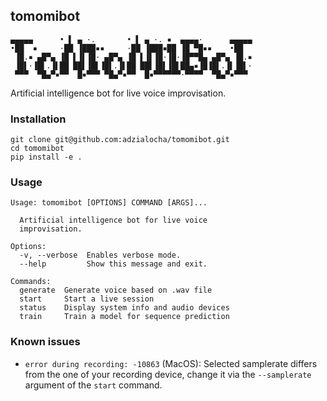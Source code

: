 tomomibot
---

```
▄▄▄▄▄      • ▌ ▄ ·.       • ▌ ▄ ·. ▪  ▄▄▄▄·      ▄▄▄▄▄
•██  ▪     ·██ ▐███▪▪     ·██ ▐███▪██ ▐█ ▀█▪▪    •██
 ▐█.▪ ▄█▀▄ ▐█ ▌▐▌▐█· ▄█▀▄ ▐█ ▌▐▌▐█·▐█·▐█▀▀█▄ ▄█▀▄ ▐█.▪
 ▐█▌·▐█▌.▐▌██ ██▌▐█▌▐█▌.▐▌██ ██▌▐█▌▐█▌██▄▪▐█▐█▌.▐▌▐█▌·
 ▀▀▀  ▀█▄▀▪▀▀  █▪▀▀▀ ▀█▄▀▪▀▀  █▪▀▀▀▀▀▀·▀▀▀▀  ▀█▄▀▪▀▀▀
```

Artificial intelligence bot for live voice improvisation.

### Installation

```
git clone git@github.com:adzialocha/tomomibot.git
cd tomomibot
pip install -e .
```

### Usage

```
Usage: tomomibot [OPTIONS] COMMAND [ARGS]...

  Artificial intelligence bot for live voice
  improvisation.

Options:
  -v, --verbose  Enables verbose mode.
  --help         Show this message and exit.

Commands:
  generate  Generate voice based on .wav file
  start     Start a live session
  status    Display system info and audio devices
  train     Train a model for sequence prediction
```

### Known issues

* `error during recording: -10863` (MacOS): Selected samplerate differs from the one of your recording device, change it via the `--samplerate` argument of the `start` command.
